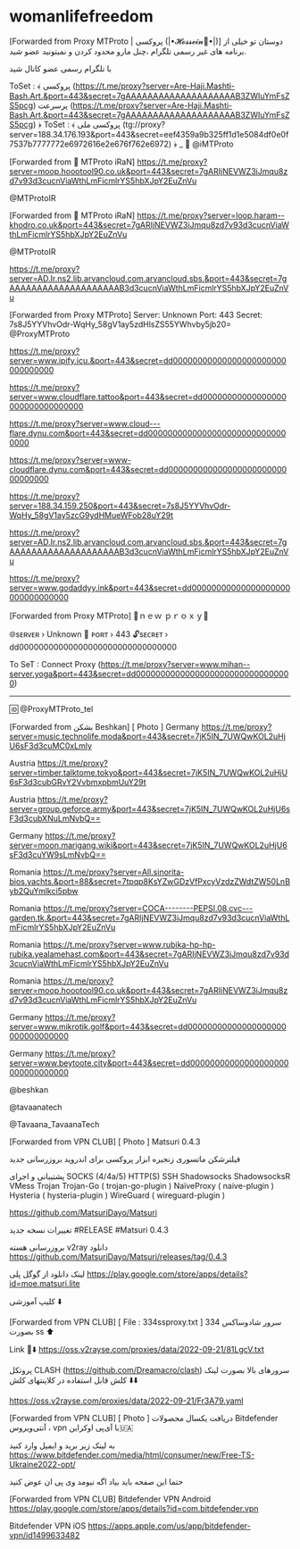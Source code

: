 # womanlifefreedom


[Forwarded from Proxy MTProto | پروکسی (|•𝓗𝓸𝓼𝓼𝓮𝓲𝓷🥀•|)]
دوستان تو خیلی از برنامه های غیر رسمی تلگرام ،چنل مارو محدود کردن و نمیتونید عضو شید.

با تلگرام رسمی عضو کانال شید

ToSet : ﴾ پروکسی (https://t.me/proxy?server=Are-Haji.Mashti-Bash.Art.&port=443&secret=7gAAAAAAAAAAAAAAAAAAAAB3ZWIuYmFsZS5pcg) پرسرعت (https://t.me/proxy?server=Are-Haji.Mashti-Bash.Art.&port=443&secret=7gAAAAAAAAAAAAAAAAAAAAB3ZWIuYmFsZS5pcg) ﴿
ToSet : ﴾ پروکسی ملی (tg://proxy?server=188.34.176.193&port=443&secret=eef4359a9b325ff1d1e5084df0e0f7537b7777772e6972616e2e676f762e6972) ﴿
_
🥀 @iMTProto



[Forwarded from 📶 MTProto iRaN]
https://t.me/proxy?server=moop.hoootool90.co.uk&port=443&secret=7gARIjNEVWZ3iJmqu8zd7v93d3cucnViaWthLmFicmlrYS5hbXJpY2EuZnVu
    
@MTProtoIR


[Forwarded from 📶 MTProto iRaN]
https://t.me/proxy?server=loop.haram--khodro.co.uk&port=443&secret=7gARIjNEVWZ3iJmqu8zd7v93d3cucnViaWthLmFicmlrYS5hbXJpY2EuZnVu
    
@MTProtoIR


https://t.me/proxy?server=AD.Ir.ns2.lib.arvancloud.com.arvancloud.sbs.&port=443&secret=7gAAAAAAAAAAAAAAAAAAAAB3d3cucnViaWthLmFicmlrYS5hbXJpY2EuZnVu


[Forwarded from Proxy MTProto]
Server: Unknown 
Port: 443
Secret: 7s8J5YYVhvOdr-WqHy_58gV1ay5zdHlsZS55YWhvby5jb20=
@ProxyMTProto


https://t.me/proxy?server=www.ipify.icu.&port=443&secret=dd00000000000000000000000000000000

https://t.me/proxy?server=www.cloudflare.tattoo&port=443&secret=dd00000000000000000000000000000000

https://t.me/proxy?server=www.cloud---flare.dynu.com&port=443&secret=dd00000000000000000000000000000000

https://t.me/proxy?server=www-cloudflare.dynu.com&port=443&secret=dd00000000000000000000000000000000

https://t.me/proxy?server=188.34.159.250&port=443&secret=7s8J5YYVhvOdr-WqHy_58gV1ay5zcG9ydHMueWFob28uY29t

https://t.me/proxy?server=AD.Ir.ns2.lib.arvancloud.com.arvancloud.sbs.&port=443&secret=7gAAAAAAAAAAAAAAAAAAAAB3d3cucnViaWthLmFicmlrYS5hbXJpY2EuZnVu

https://t.me/proxy?server=www.godaddyy.ink&port=443&secret=dd00000000000000000000000000000000


[Forwarded from Proxy MTProto]
🚀ｎｅｗ ｐｒｏｘｙ🚀 

🌐sᴇʀᴠᴇʀ › Unknown
🔌 ᴘᴏʀᴛ ›  443
🔓‎sᴇᴄʀᴇᴛ › dd00000000000000000000000000000000

 To SeT :  Connect Proxy (https://t.me/proxy?server=www.mihan--server.yoga&port=443&secret=dd00000000000000000000000000000000)
 _________________________
 🆔 @ProxyMTProto_tel
 
 
 
 
 [Forwarded from بشکن Beshkan]
[ Photo ]
Germany
https://t.me/proxy?server=music.technolife.moda&port=443&secret=7jK5IN_7UWQwKOL2uHjU6sF3d3cuMC0xLmly

Austria
https://t.me/proxy?server=timber.talktome.tokyo&port=443&secret=7jK5IN_7UWQwKOL2uHjU6sF3d3cubGRvY2VvbmxpbmUuY29t

Austria
https://t.me/proxy?server=group.geforce.army&port=443&secret=7jK5IN_7UWQwKOL2uHjU6sF3d3cubXNuLmNvbQ==

Germany
https://t.me/proxy?server=moon.marigang.wiki&port=443&secret=7jK5IN_7UWQwKOL2uHjU6sF3d3cuYW9sLmNvbQ==

Romania
https://t.me/proxy?server=All.sinorita-bios.yachts.&port=88&secret=7tpqp8KsYZwGDzVfPxcyVzdzZWdtZW50LnByb2QuYmlkci5pbw

Romania
https://t.me/proxy?server=COCA--------PEPSI.08.cvc---garden.tk.&port=443&secret=7gARIjNEVWZ3iJmqu8zd7v93d3cucnViaWthLmFicmlrYS5hbXJpY2EuZnVu

Romania
https://t.me/proxy?server=www.rubika-hp-hp-rubika.yealamehast.com&port=443&secret=7gARIjNEVWZ3iJmqu8zd7v93d3cucnViaWthLmFicmlrYS5hbXJpY2EuZnVu

Romania
https://t.me/proxy?server=moop.hoootool90.co.uk&port=443&secret=7gARIjNEVWZ3iJmqu8zd7v93d3cucnViaWthLmFicmlrYS5hbXJpY2EuZnVu

Germany
https://t.me/proxy?server=www.mikrotik.golf&port=443&secret=dd00000000000000000000000000000000

Germany
https://t.me/proxy?server=www.beytoote.city&port=443&secret=dd00000000000000000000000000000000

@beshkan

@tavaanatech

@Tavaana_TavaanaTech



[Forwarded from VPN CLUB]
[ Photo ]
Matsuri 0.4.3

فیلترشکن ماتسوری 
زنجیره ابزار پروکسی برای اندروید
بروزرسانی جدید

پشتیبانی و اجرای 
SOCKS (4/4a/5)
HTTP(S)
SSH
Shadowsocks
ShadowsocksR
VMess
Trojan
Trojan-Go ( trojan-go-plugin )
NaïveProxy ( naive-plugin )
Hysteria ( hysteria-plugin )
WireGuard ( wireguard-plugin )

https://github.com/MatsuriDayo/Matsuri

تغییرات نسخه جدید
#RELEASE #Matsuri 0.4.3

بروزرسانی هسته v2ray 
دانلود 
https://github.com/MatsuriDayo/Matsuri/releases/tag/0.4.3

لینک دانلود از گوگل پلی 
https://play.google.com/store/apps/details?id=moe.matsuri.lite

کلیپ آموزشی ⬇️



[Forwarded from VPN CLUB]
[ File : 334ssproxy.txt ]
334 سرور شادوساکس بصورت ss ⬆️

Link 🔗⬇️
https://oss.v2rayse.com/proxies/data/2022-09-21/81LgcV.txt


پروتکل CLASH
 (https://github.com/Dreamacro/clash)
سرورهای بالا بصورت لینک کلش قابل استفاده در کلاینتهای کلش 
⬇️⬇️ 

https://oss.v2rayse.com/proxies/data/2022-09-21/Fr3A79.yaml



[Forwarded from VPN CLUB]
[ Photo ]
دریافت یکسال   محصولات Bitdefender  
آنتی‌ویروس ، vpn
با آی‌پی اوکراین🇺🇦

به لینک زیر برید و ایمیل وارد کنید
https://www.bitdefender.com/media/html/consumer/new/Free-TS-Ukraine2022-opt/

حتما این صفحه باید بیاد اگه نیومد وی پی ان عوض کنید


[Forwarded from VPN CLUB]
Bitdefender VPN Android
https://play.google.com/store/apps/details?id=com.bitdefender.vpn

Bitdefender VPN  iOS
https://apps.apple.com/us/app/bitdefender-vpn/id1499633482


